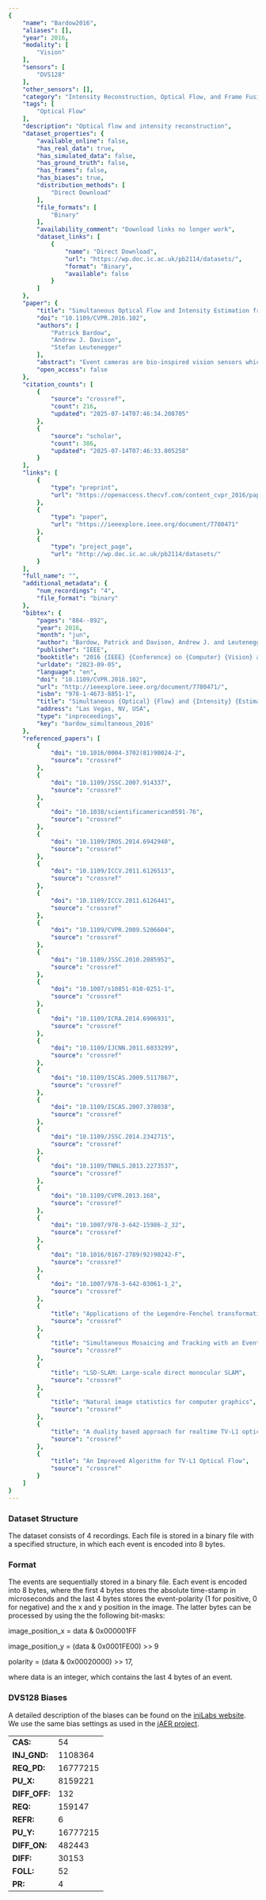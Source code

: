 ```yaml
---
{
    "name": "Bardow2016",
    "aliases": [],
    "year": 2016,
    "modality": [
        "Vision"
    ],
    "sensors": [
        "DVS128"
    ],
    "other_sensors": [],
    "category": "Intensity Reconstruction, Optical Flow, and Frame Fusion",
    "tags": [
        "Optical Flow"
    ],
    "description": "Optical flow and intensity reconstruction",
    "dataset_properties": {
        "available_online": false,
        "has_real_data": true,
        "has_simulated_data": false,
        "has_ground_truth": false,
        "has_frames": false,
        "has_biases": true,
        "distribution_methods": [
            "Direct Download"
        ],
        "file_formats": [
            "Binary"
        ],
        "availability_comment": "Download links no longer work",
        "dataset_links": [
            {
                "name": "Direct Download",
                "url": "https://wp.doc.ic.ac.uk/pb2114/datasets/",
                "format": "Binary",
                "available": false
            }
        ]
    },
    "paper": {
        "title": "Simultaneous Optical Flow and Intensity Estimation from an Event Camera",
        "doi": "10.1109/CVPR.2016.102",
        "authors": [
            "Patrick Bardow",
            "Andrew J. Davison",
            "Stefan Leutenegger"
        ],
        "abstract": "Event cameras are bio-inspired vision sensors which mimic retinas to measure per-pixel intensity change rather than outputting an actual intensity image. This proposed paradigm shift away from traditional frame cameras offers signi\ufb01cant potential advantages: namely avoiding high data rates, dynamic range limitations and motion blur. Unfortunately, however, established computer vision algorithms may not at all be applied directly to event cameras. Methods proposed so far to reconstruct images, estimate optical \ufb02ow, track a camera and reconstruct a scene come with severe restrictions on the environment or on the motion of the camera, e.g. allowing only rotation. Here, we propose, to the best of our knowledge, the \ufb01rst algorithm to simultaneously recover the motion \ufb01eld and brightness image, while the camera undergoes a generic motion through any scene. Our approach employs minimisation of a cost function that contains the asynchronous event data as well as spatial and temporal regularisation within a sliding window time interval. Our implementation relies on GPU optimisation and runs in near real-time. In a series of examples, we demonstrate the successful operation of our framework, including in situations where conventional cameras suffer from dynamic range limitations and motion blur.",
        "open_access": false
    },
    "citation_counts": [
        {
            "source": "crossref",
            "count": 216,
            "updated": "2025-07-14T07:46:34.208705"
        },
        {
            "source": "scholar",
            "count": 386,
            "updated": "2025-07-14T07:46:33.805258"
        }
    ],
    "links": [
        {
            "type": "preprint",
            "url": "https://openaccess.thecvf.com/content_cvpr_2016/papers/Bardow_Simultaneous_Optical_Flow_CVPR_2016_paper.pdf"
        },
        {
            "type": "paper",
            "url": "https://ieeexplore.ieee.org/document/7780471"
        },
        {
            "type": "project_page",
            "url": "http://wp.doc.ic.ac.uk/pb2114/datasets/"
        }
    ],
    "full_name": "",
    "additional_metadata": {
        "num_recordings": "4",
        "file_format": "binary"
    },
    "bibtex": {
        "pages": "884--892",
        "year": 2016,
        "month": "jun",
        "author": "Bardow, Patrick and Davison, Andrew J. and Leutenegger, Stefan",
        "publisher": "IEEE",
        "booktitle": "2016 {IEEE} {Conference} on {Computer} {Vision} and {Pattern} {Recognition} ({CVPR})",
        "urldate": "2023-09-05",
        "language": "en",
        "doi": "10.1109/CVPR.2016.102",
        "url": "http://ieeexplore.ieee.org/document/7780471/",
        "isbn": "978-1-4673-8851-1",
        "title": "Simultaneous {Optical} {Flow} and {Intensity} {Estimation} from an {Event} {Camera}",
        "address": "Las Vegas, NV, USA",
        "type": "inproceedings",
        "key": "bardow_simultaneous_2016"
    },
    "referenced_papers": [
        {
            "doi": "10.1016/0004-3702(81)90024-2",
            "source": "crossref"
        },
        {
            "doi": "10.1109/JSSC.2007.914337",
            "source": "crossref"
        },
        {
            "doi": "10.1038/scientificamerican0591-76",
            "source": "crossref"
        },
        {
            "doi": "10.1109/IROS.2014.6942940",
            "source": "crossref"
        },
        {
            "doi": "10.1109/ICCV.2011.6126513",
            "source": "crossref"
        },
        {
            "doi": "10.1109/ICCV.2011.6126441",
            "source": "crossref"
        },
        {
            "doi": "10.1109/CVPR.2009.5206604",
            "source": "crossref"
        },
        {
            "doi": "10.1109/JSSC.2010.2085952",
            "source": "crossref"
        },
        {
            "doi": "10.1007/s10851-010-0251-1",
            "source": "crossref"
        },
        {
            "doi": "10.1109/ICRA.2014.6906931",
            "source": "crossref"
        },
        {
            "doi": "10.1109/IJCNN.2011.6033299",
            "source": "crossref"
        },
        {
            "doi": "10.1109/ISCAS.2009.5117867",
            "source": "crossref"
        },
        {
            "doi": "10.1109/ISCAS.2007.378038",
            "source": "crossref"
        },
        {
            "doi": "10.1109/JSSC.2014.2342715",
            "source": "crossref"
        },
        {
            "doi": "10.1109/TNNLS.2013.2273537",
            "source": "crossref"
        },
        {
            "doi": "10.1109/CVPR.2013.168",
            "source": "crossref"
        },
        {
            "doi": "10.1007/978-3-642-15986-2_32",
            "source": "crossref"
        },
        {
            "doi": "10.1016/0167-2789(92)90242-F",
            "source": "crossref"
        },
        {
            "doi": "10.1007/978-3-642-03061-1_2",
            "source": "crossref"
        },
        {
            "title": "Applications of the Legendre-Fenchel transformation to computer vision problems",
            "source": "crossref"
        },
        {
            "title": "Simultaneous Mosaicing and Tracking with an Event Camera",
            "source": "crossref"
        },
        {
            "title": "LSD-SLAM: Large-scale direct monocular SLAM",
            "source": "crossref"
        },
        {
            "title": "Natural image statistics for computer graphics",
            "source": "crossref"
        },
        {
            "title": "A duality based approach for realtime TV-L1 optical flow",
            "source": "crossref"
        },
        {
            "title": "An Improved Algorithm for TV-L1 Optical Flow",
            "source": "crossref"
        }
    ]
}
---
```


### Dataset Structure

The dataset consists of 4 recordings. Each file is stored in a binary file with a specified structure, in which each event is encoded into 8 bytes.

### Format

The events are sequentially stored in a binary file. Each event is encoded into 8 bytes, where the first 4 bytes stores the absolute time-stamp in microseconds and the last 4 bytes stores the event-polarity (1 for positive, 0 for negative) and the x and y position in the image. The latter bytes can be processed by using the the following bit-masks:

image_position_x = data & 0x000001FF

image_position_y = (data & 0x0001FE00) >> 9

polarity = (data & 0x00020000) >> 17,

where data is an integer, which contains the last 4 bytes of an event.

### DVS128 Biases

A detailed description of the biases can be found on the [iniLabs website](http://inilabs.com/support/hardware/biasing/). We use the same bias settings as used in the [jAER project](https://sourceforge.net/projects/jaer/).

|               |          |
| ------------- | -------- |
| **CAS:**      | 54       |
| **INJ_GND:**  | 1108364  |
| **REQ_PD:**   | 16777215 |
| **PU_X:**     | 8159221  |
| **DIFF_OFF:** | 132      |
| **REQ:**      | 159147   |
| **REFR:**     | 6        |
| **PU_Y:**     | 16777215 |
| **DIFF_ON:**  | 482443   |
| **DIFF:**     | 30153    |
| **FOLL:**     | 52       |
| **PR:**       | 4        |
